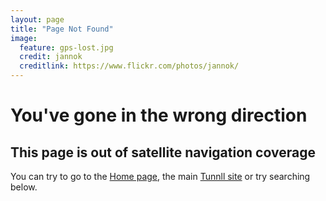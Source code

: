 ```yaml
---
layout: page
title: "Page Not Found"
image:
  feature: gps-lost.jpg
  credit: jannok
  creditlink: https://www.flickr.com/photos/jannok/
---  
```


# You've gone in the wrong direction

## This page is out of satellite navigation coverage

You can try to go to the [Home page](/), the main [Tunnll site](http://tunnll.com) or try searching below.

<script type="text/javascript">
  var GOOG_FIXURL_LANG = 'en';
  var GOOG_FIXURL_SITE = '{{ site.url }}'
</script>
<script type="text/javascript"
  src="http://linkhelp.clients.google.com/tbproxy/lh/wm/fixurl.js">
</script>
